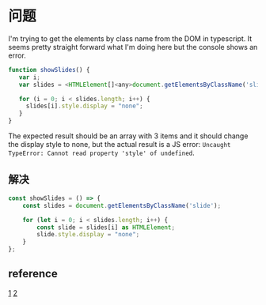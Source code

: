 # 问题

I'm trying to get the elements by class name from the DOM in typescript. It seems pretty straight forward what I'm doing here but the console shows an error.

```javascript
function showSlides() {
   var i;
   var slides = <HTMLElement[]<any>document.getElementsByClassName('slide');

   for (i = 0; i < slides.length; i++) {
     slides[i].style.display = "none";
   }
}
```

The expected result should be an array with 3 items and it should change the display style to none, but the actual result is a JS error: `Uncaught TypeError: Cannot read property 'style' of undefined`.

## 解决

```javascript
const showSlides = () => {
    const slides = document.getElementsByClassName('slide');

    for (let i = 0; i < slides.length; i++) {
        const slide = slides[i] as HTMLElement;
        slide.style.display = "none";
    }
};
```

## reference

[1](https://stackoverflow.com/questions/54630972/how-to-getelementsbyclassname-in-typescript)
[2](https://github.com/Microsoft/TypeScript/issues/3263)
